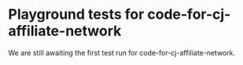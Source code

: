 # Playground tests for code-for-cj-affiliate-network
We are still awaiting the first test run for code-for-cj-affiliate-network.
